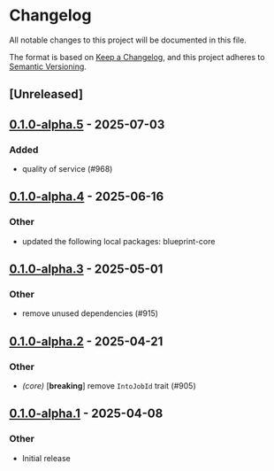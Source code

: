 # Changelog

All notable changes to this project will be documented in this file.

The format is based on [Keep a Changelog](https://keepachangelog.com/en/1.0.0/),
and this project adheres to [Semantic Versioning](https://semver.org/spec/v2.0.0.html).

## [Unreleased]

## [0.1.0-alpha.5](https://github.com/tangle-network/blueprint/compare/blueprint-producers-extra-v0.1.0-alpha.4...blueprint-producers-extra-v0.1.0-alpha.5) - 2025-07-03

### Added

- quality of service (#968)

## [0.1.0-alpha.4](https://github.com/tangle-network/blueprint/compare/blueprint-producers-extra-v0.1.0-alpha.3...blueprint-producers-extra-v0.1.0-alpha.4) - 2025-06-16

### Other

- updated the following local packages: blueprint-core

## [0.1.0-alpha.3](https://github.com/tangle-network/blueprint/compare/blueprint-producers-extra-v0.1.0-alpha.2...blueprint-producers-extra-v0.1.0-alpha.3) - 2025-05-01

### Other

- remove unused dependencies (#915)

## [0.1.0-alpha.2](https://github.com/tangle-network/blueprint/compare/blueprint-producers-extra-v0.1.0-alpha.1...blueprint-producers-extra-v0.1.0-alpha.2) - 2025-04-21

### Other

- *(core)* [**breaking**] remove `IntoJobId` trait (#905)

## [0.1.0-alpha.1](https://github.com/tangle-network/blueprint/releases/tag/blueprint-producers-extra-v0.1.0-alpha.1) - 2025-04-08

### Other

- Initial release
